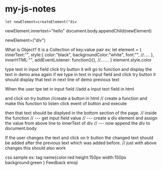 # my-js-notes
    let newElement=createElement("div
  newElement.innertext="hello"
  document.body.appendChild(newElement)
  
  newElement=("div")
  
  
  What is Object?
  It is a Collection of key:value pair
  ex: let element = {
    innerText:"",
    style:{
        color:"black",
        backgroundColor:"white",
        font:"",
        //.....
    },
    innerHTML:"",
    addEventListener: function(){},
    //.......
}
element.style.color

type text in input field click try button it will go to function and display the text in demo area
again if we type in text in input field and click try button it should display that text in next line of demo previous text

When the user tpe tet in input field 
//add a input text field in html

and click on try button
//create a button in html
// create a function and make this function to listen click event of button and execute

then that text should be displyed in the bottom section of the page.
// inside the function 
// --- get input field value
// --- create a div element and assign the value from above line to innerText of div
// --- now append the div to document.body

If the user changes the text and click on tr button the changed text should be added after the previous text which was added before.
// just with above changes this should also work


css sample ex:
tag name{color:red
         height:150px
         width:150px
         background:green
}
Feedback emoji

